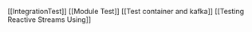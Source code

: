 [[IntegrationTest]]
[[Module Test]]
[[Test container and kafka]]
[[Testing Reactive Streams Using]]
